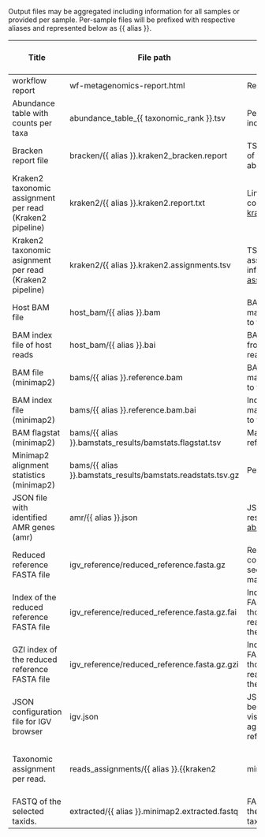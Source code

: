 Output files may be aggregated including information for all samples or provided per sample. Per-sample files will be prefixed with respective aliases and represented below as {{ alias }}.

| Title | File path | Description | Per sample or aggregated |
|-------|-----------|-------------|--------------------------|
| workflow report | wf-metagenomics-report.html | Report for all samples. | aggregated |
| Abundance table with counts per taxa | abundance_table_{{ taxonomic_rank }}.tsv | Per-taxa counts TSV, including all samples. | aggregated |
| Bracken report file | bracken/{{ alias }}.kraken2_bracken.report | TSV file with the abundance of each taxa. More info about [bracken report](https://github.com/jenniferlu717/Bracken#output-kraken-style-bracken-report). | per-sample |
| Kraken2 taxonomic assignment per read (Kraken2 pipeline) | kraken2/{{ alias }}.kraken2.report.txt | Lineage-aggregated counts. More info about [kraken2 report](https://github.com/DerrickWood/kraken2/blob/master/docs/MANUAL.markdown#sample-report-output-format). | per-sample |
| Kraken2 taxonomic asignment per read (Kraken2 pipeline) | kraken2/{{ alias }}.kraken2.assignments.tsv | TSV file with the taxonomic assignment per read. More info about [kraken2 assignments report](https://github.com/DerrickWood/kraken2/blob/master/docs/MANUAL.markdown#standard-kraken-output-format). | per-sample |
| Host BAM file | host_bam/{{ alias }}.bam | BAM file generated from mapping filtered input reads to the host reference. | per-sample |
| BAM index file of host reads | host_bam/{{ alias }}.bai | BAM index file generated from mapping filtered input reads to the host reference. | per-sample |
| BAM file (minimap2) | bams/{{ alias }}.reference.bam | BAM file generated from mapping filtered input reads to the reference. | per-sample |
| BAM index file (minimap2) | bams/{{ alias }}.reference.bam.bai | Index file generated from mapping filtered input reads to the reference. | per-sample |
| BAM flagstat (minimap2) | bams/{{ alias }}.bamstats_results/bamstats.flagstat.tsv | Mapping results per reference | per-sample |
| Minimap2 alignment statistics (minimap2) | bams/{{ alias }}.bamstats_results/bamstats.readstats.tsv.gz | Per read stats after aligning | per-sample |
| JSON file with identified AMR genes (amr) | amr/{{ alias }}.json | JSON file with abricate results. More info about [abricate output](https://github.com/tseemann/abricate#output). | per-sample |
| Reduced reference FASTA file | igv_reference/reduced_reference.fasta.gz | Reference FASTA file containing only those sequences that have reads mapped against them. | aggregated |
| Index of the reduced reference FASTA file | igv_reference/reduced_reference.fasta.gz.fai | Index of the reference FASTA file containing only those sequences that have reads mapped against them. | aggregated |
| GZI index of the reduced reference FASTA file | igv_reference/reduced_reference.fasta.gz.gzi | Index of the reference FASTA file containing only those sequences that have reads mapped against them. | aggregated |
| JSON configuration file for IGV browser | igv.json | JSON configuration file to be loaded in IGV for visualising alignments against the reduced reference. | aggregated |
| Taxonomic assignment per read. | reads_assignments/{{ alias }}.{{kraken2|minimap2}}.assignments.tsv | TSV file with the taxonomic assignment per read. | per-sample |
| FASTQ of the selected taxids. | extracted/{{ alias }}.minimap2.extracted.fastq | FASTQ containing/excluding the reads of the selected taxids. | per-sample |
